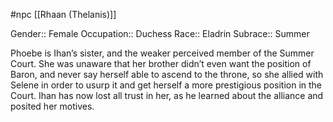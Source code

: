 #npc [[Rhaan (Thelanis)]]

Gender:: Female
Occupation:: Duchess
Race:: Eladrin
Subrace:: Summer

Phoebe is Ihan’s sister, and the weaker perceived member of the Summer Court. She was unaware that her brother didn’t even want the position of Baron, and never say herself able to ascend to the throne, so she allied with Selene in order to usurp it and get herself a more prestigious position in the Court. Ihan has now lost all trust in her, as he learned about the alliance and posited her motives.
